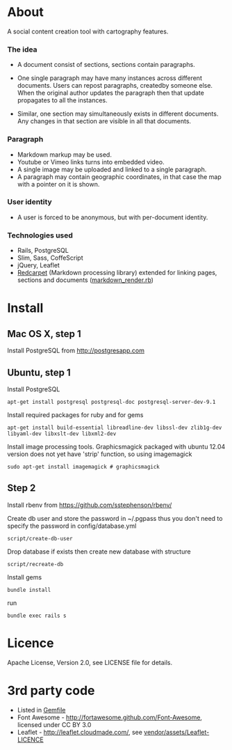About
=====

A social content creation tool with cartography features.

### The idea

* A document consist of sections, sections contain paragraphs.

* One single paragraph may have many instances across different documents.
  Users can repost paragraphs, createdby someone else. When the original author updates the paragraph then that update propagates to all the instances.

* Similar, one section may simultaneously exists in different documents.
  Any changes in that section are visible in all that documents.

### Paragraph

* Markdown markup may be used.
* Youtube or Vimeo links turns into embedded video.
* A single image may be uploaded and linked to a single paragraph.
* A paragraph may contain geographic coordinates, in that case the map with a pointer on it is shown.

### User identity

* A user is forced to be anonymous, but with per-document identity.

### Technologies used

* Rails, PostgreSQL
* Slim, Sass, CoffeScript
* jQuery, Leaflet
* [Redcarpet](https://github.com/vmg/redcarpet) (Markdown processing library) extended for linking pages, sections and documents ([markdown_render.rb](https://github.com/senotrusov/march/blob/master/app/helpers/markdown_render.rb))

Install
=======

Mac OS X, step 1
----------------
Install PostgreSQL from http://postgresapp.com


Ubuntu, step 1
--------------
Install PostgreSQL

    apt-get install postgresql postgresql-doc postgresql-server-dev-9.1

Install required packages for ruby and for gems

    apt-get install build-essential libreadline-dev libssl-dev zlib1g-dev libyaml-dev libxslt-dev libxml2-dev

Install image processing tools. Graphicsmagick packaged with ubuntu 12.04 version does not yet have 'strip' function, so using imagemagick

    sudo apt-get install imagemagick # graphicsmagick


Step 2
------

Install rbenv from https://github.com/sstephenson/rbenv/

Create db user and store the password in ~/.pgpass
thus you don't need to specify the password in config/database.yml

    script/create-db-user

Drop database if exists then create new database with structure

    script/recreate-db

Install gems

    bundle install

run

    bundle exec rails s


Licence
=======
Apache License, Version 2.0, see LICENSE file for details.


3rd party code
==============
* Listed in [Gemfile](https://github.com/senotrusov/march/blob/master/Gemfile)
* Font Awesome - http://fortawesome.github.com/Font-Awesome, licensed under CC BY 3.0
* Leaflet - http://leaflet.cloudmade.com/, see [vendor/assets/Leaflet-LICENCE](https://github.com/senotrusov/march/blob/master/vendor/assets/Leaflet-LICENCE)
